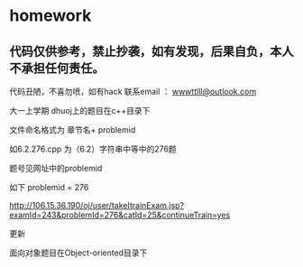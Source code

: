 # homework

## 代码仅供参考，禁止抄袭，如有发现，后果自负，本人不承担任何责任。

代码丑陋，不喜勿喷，如有hack 联系email ： wwwttlll@outlook.com

大一上学期 dhuoj上的题目在c++目录下

文件命名格式为 章节名+ problemid

如6.2.276.cpp 为（6.2）字符串中等中的276题

题号见网址中的problemid

如下 problemid = 276

http://106.15.36.190/oj/user/takeItrainExam.jsp?examId=243&problemId=276&catId=25&continueTrain=yes

更新

面向对象题目在Object-oriented目录下
